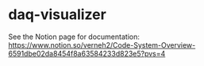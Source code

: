# daq-visualizer

See the Notion page for documentation:
https://www.notion.so/verneh2/Code-System-Overview-6591dbe02da8454f8a63584233d823e5?pvs=4
